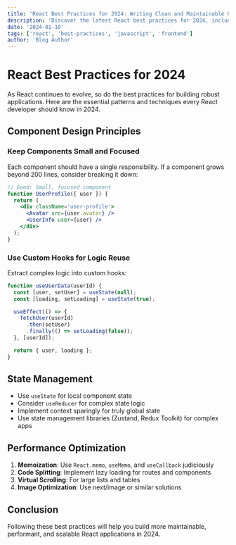```yaml
---
title: 'React Best Practices for 2024: Writing Clean and Maintainable Code'
description: 'Discover the latest React best practices for 2024, including component design patterns, state management strategies, and performance optimization techniques.'
date: '2024-01-10'
tags: ['react', 'best-practices', 'javascript', 'frontend']
author: 'Blog Author'
---
```


# React Best Practices for 2024

As React continues to evolve, so do the best practices for building robust applications. Here are the essential patterns and techniques every React developer should know in 2024.

## Component Design Principles

### Keep Components Small and Focused

Each component should have a single responsibility. If a component grows beyond 200 lines, consider breaking it down:

```jsx
// Good: Small, focused component
function UserProfile({ user }) {
  return (
    <div className='user-profile'>
      <Avatar src={user.avatar} />
      <UserInfo user={user} />
    </div>
  );
}
```

### Use Custom Hooks for Logic Reuse

Extract complex logic into custom hooks:

```jsx
function useUserData(userId) {
  const [user, setUser] = useState(null);
  const [loading, setLoading] = useState(true);

  useEffect(() => {
    fetchUser(userId)
      .then(setUser)
      .finally(() => setLoading(false));
  }, [userId]);

  return { user, loading };
}
```

## State Management

- Use `useState` for local component state
- Consider `useReducer` for complex state logic
- Implement context sparingly for truly global state
- Use state management libraries (Zustand, Redux Toolkit) for complex apps

## Performance Optimization

1. **Memoization**: Use `React.memo`, `useMemo`, and `useCallback` judiciously
2. **Code Splitting**: Implement lazy loading for routes and components
3. **Virtual Scrolling**: For large lists and tables
4. **Image Optimization**: Use next/image or similar solutions

## Conclusion

Following these best practices will help you build more maintainable, performant, and scalable React applications in 2024.
